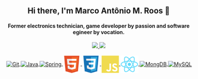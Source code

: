 <h2 align="center"> Hi there, I'm Marco Antônio M. Roos 👋 </h2>
<h4 align="center"> Former electronics technician, game developer by passion and software egineer by vocation. </h4>

<div align="center">
  <a href="https://github.com/marcosRoos">
  <img height="180em" src="https://github-readme-stats.vercel.app/api?username=marcosRoos&show_icons=true&theme=merko&include_all_commits=true&count_private=true"/>
  <img height="180em" src="https://github-readme-stats.vercel.app/api/top-langs/?username=marcosRoos&layout=compact&langs_count=7&theme=merko"/>
</div>

<div align="right" style="display: inline_block"><br>
  <img align="center" alt="Git" height="48" width="48" title="Git" src="https://cdn.jsdelivr.net/gh/devicons/devicon/icons/git/git-original.svg">
  <img align="center" alt="Java" height="48" width="48" title="Java" src="https://cdn.jsdelivr.net/gh/devicons/devicon/icons/java/java-original.svg">
  <img align="center" alt="Spring" height="48" width="48" title="Spring"  src="https://cdn.jsdelivr.net/gh/devicons/devicon/icons/spring/spring-original.svg">
  <img align="center" alt="HTML5" height="48" width="48" title="HTML5"  src="https://raw.githubusercontent.com/devicons/devicon/master/icons/html5/html5-original.svg">
  <img align="center" alt="CSS3" height="48" width="48" title="CSS3"  src="https://raw.githubusercontent.com/devicons/devicon/master/icons/css3/css3-original.svg">
  <img align="center" alt="Javascript" height="48" width="48" title="Javascript"  src="https://raw.githubusercontent.com/devicons/devicon/master/icons/javascript/javascript-plain.svg">
  <img align="center" alt="React" height="48" width="48" title="React"  src="https://raw.githubusercontent.com/devicons/devicon/master/icons/react/react-original.svg">
  <img align="center" alt="MongDB" height="48" width="48" title="MongoDB"  src="https://cdn.jsdelivr.net/gh/devicons/devicon/icons/mongodb/mongodb-original.svg">
  <img align="center" alt="MySQL" height="48" width="48" title="MySQL"  src="https://cdn.jsdelivr.net/gh/devicons/devicon/icons/mysql/mysql-original.svg">
</div>
  
  
